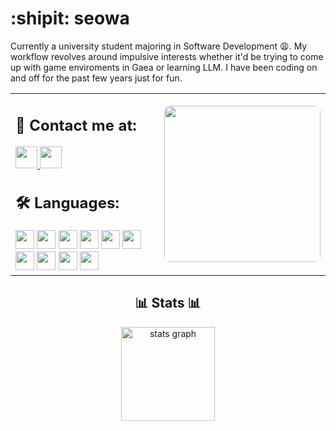 # :shipit: seowa

Currently a university student majoring in Software Development :weary:. My workflow revolves around impulsive interests whether it'd be trying to come up with game enviroments in Gaea or learning LLM. I have been coding on and off for the past few years just for fun. 

<table>
    <tr>
        <td>

<h2>🔗 Contact me at:</h2>
<a href="https://discordapp.com/users/607530454819536899" target="_blank">
    <img src="https://img.shields.io/static/v1?message=Discord&logo=discord&label=&color=7289DA&logoColor=white&labelColor=&style=for-the-badge" height="35" />
</a>
<a href="https://www.instagram.com/seo.wah/" target="_blank">
    <img src="https://img.shields.io/static/v1?message=Instagram&logo=instagram&label=&color=E4405F&logoColor=white&labelColor=&style=for-the-badge" height="35" />
</a>

<h2>🛠 Languages:</h2>
<img src="https://cdn.jsdelivr.net/gh/devicons/devicon/icons/html5/html5-plain.svg" width="30px" />
<img src="https://cdn.jsdelivr.net/gh/devicons/devicon/icons/css3/css3-plain.svg" width="30px" />
<img src="https://cdn.jsdelivr.net/gh/devicons/devicon/icons/javascript/javascript-plain.svg" width="30px" />
<img src="https://cdn.jsdelivr.net/gh/devicons/devicon/icons/python/python-plain.svg" width="30px" />
<img src="https://cdn.jsdelivr.net/gh/devicons/devicon/icons/cplusplus/cplusplus-line.svg" width="30px" />
<img src="https://cdn.jsdelivr.net/gh/devicons/devicon/icons/csharp/csharp-original.svg" width="30px" />
<img src="https://cdn.jsdelivr.net/gh/devicons/devicon/icons/ruby/ruby-plain.svg" width="30px" />
<img src="https://cdn.jsdelivr.net/gh/devicons/devicon/icons/java/java-original.svg" width="30px" />
<img src="https://cdn.jsdelivr.net/gh/devicons/devicon/icons/mysql/mysql-original.svg" width="30px" />
<img src="https://cdn.jsdelivr.net/gh/devicons/devicon/icons/amazonwebservices/amazonwebservices-original-wordmark.svg" width="30px" />

</td>
    <td>
      <img src="https://i.imgur.com/Pgtklt3.gif" width="250px" style="border-radius:10px;" />
    </td>
  </tr>
</table>

## <center>📊 Stats 📊</center>

<div align="center">
  <img src="https://github-readme-stats.vercel.app/api?username=kanabira&hide_title=false&hide_rank=false&show_icons=true&include_all_commits=true&count_private=true&disable_animations=false&theme=dracula&locale=en&hide_border=false" height="150" alt="stats graph"  />
</div>

###
